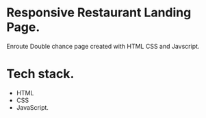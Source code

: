 # Responsive Restaurant Landing Page.

Enroute Double chance page created with HTML CSS and Javscript. 

# Tech stack.

- HTML
- CSS
- JavaScript.

